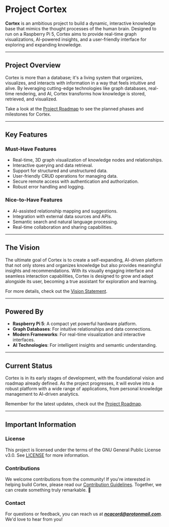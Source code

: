 # Project Cortex

**Cortex** is an ambitious project to build a dynamic, interactive knowledge base that mimics the thought processes of the human brain. Designed to run on a Raspberry Pi 5, Cortex aims to provide real-time graph visualizations, AI-powered insights, and a user-friendly interface for exploring and expanding knowledge.

---

## Project Overview

Cortex is more than a database; it's a living system that organizes, visualizes, and interacts with information in a way that feels intuitive and alive. By leveraging cutting-edge technologies like graph databases, real-time rendering, and AI, Cortex transforms how knowledge is stored, retrieved, and visualized.

Take a look at the [Project Roadmap](Docs/ROADMAP.md) to see the planned phases and milestones for Cortex.

---

## Key Features

### Must-Have Features

- Real-time, 3D graph visualization of knowledge nodes and relationships.
- Interactive querying and data retrieval.
- Support for structured and unstructured data.
- User-friendly CRUD operations for managing data.
- Secure remote access with authentication and authorization.
- Robust error handling and logging.

### Nice-to-Have Features

- AI-assisted relationship mapping and suggestions.
- Integration with external data sources and APIs.
- Semantic search and natural language processing.
- Real-time collaboration and sharing capabilities.

---

## The Vision

The ultimate goal of Cortex is to create a self-expanding, AI-driven platform that not only stores and organizes knowledge but also provides meaningful insights and recommendations. With its visually engaging interface and seamless interaction capabilities, Cortex is designed to grow and adapt alongside its user, becoming a true assistant for exploration and learning.

For more details, check out the [Vision Statement](Docs/VISION.md).

---

## Powered By

- **Raspberry Pi 5**: A compact yet powerful hardware platform.
- **Graph Databases**: For intuitive relationships and data connections.
- **Modern Frameworks**: For real-time visualization and interactive interfaces.
- **AI Technologies**: For intelligent insights and semantic understanding.

---

## Current Status

Cortex is in its early stages of development, with the foundational vision and roadmap already defined. As the project progresses, it will evolve into a robust platform with a wide range of applications, from personal knowledge management to AI-driven analytics.

Remember for the latest updates, check out the [Project Roadmap](Docs/ROADMAP.md).

---

## Important Information

### License

This project is licensed under the terms of the GNU General Public License v3.0. See [LICENSE](LICENSE) for more information.

### Contributions

We welcome contributions from the community! If you're interested in helping build Cortex, please read our [Contribution Guidelines](Docs/CONTRIBUTING.md). Together, we can create something truly remarkable. 🚀

### Contact

For questions or feedback, you can reach us at ***[ncacord@protonmail.com](mailto:[ncacord@protonmail.com])***. We'd love to hear from you!
